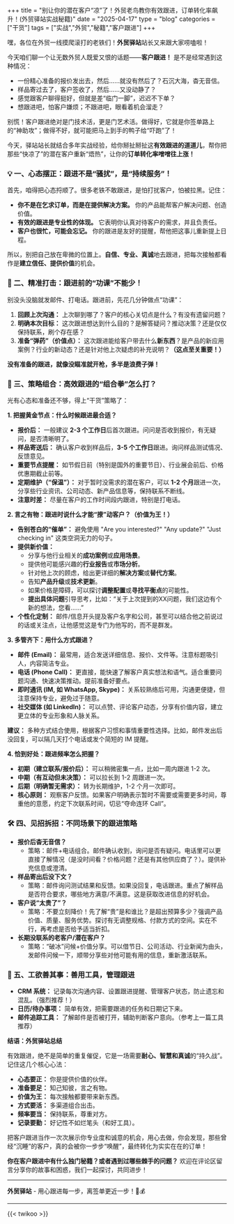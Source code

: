 +++
title = "别让你的潜在客户“凉”了！外贸老鸟教你有效跟进，订单转化率飙升！(外贸驿站实战秘籍)"
date = "2025-04-17"
type = "blog"
categories = ["干货"]
tags = ["实战","外贸","秘籍","客户跟进"]
+++



嘿，各位在外贸一线摸爬滚打的老铁们！**外贸驿站**站长又来跟大家唠嗑啦！

今天咱们聊一个让无数外贸人既爱又恨的话题——**客户跟进！** 是不是经常遇到这种情况：

*   一份精心准备的报价发出去，然后……就没有然后了？石沉大海，杳无音信。
*   样品寄过去了，客户签收了，然后……又没动静了？
*   感觉跟客户聊得挺好，但就是差“临门一脚”，迟迟不下单？
*   想跟进吧，怕客户嫌烦；不跟进吧，眼看着机会溜走？

别慌！客户跟进绝对是门技术活，更是门艺术活。做得好，它就是你签单路上的“神助攻”；做得不好，就可能把马上到手的鸭子给“吓跑”了！

今天，驿站站长就结合多年实战经验，给你掰扯掰扯这**有效跟进的道道儿**，帮你把那些“快凉了”的潜在客户重新“焐热”，让你的**订单转化率噌噌往上涨！**


### 💡 一、心态摆正：跟进不是“骚扰”，是“持续服务”！

首先，咱得把心态捋顺了。很多老铁不敢跟进，是怕打扰客户，怕被拉黑。记住：

*   **你不是在乞求订单，而是在提供解决方案。** 你的产品能帮客户解决问题、创造价值。
*   **有效的跟进是专业性的体现。** 它表明你认真对待客户的需求，并且负责任。
*   **客户也很忙，可能会忘记。** 你的跟进是友好的提醒，帮他把这事儿重新提上日程。

所以，别把自己放在卑微的位置上。**自信、专业、真诚**地去跟进，把每次接触都看作是**建立信任、提供价值**的机会。


### 🎯 二、精准打击：跟进前的“功课”不能少！

别没头没脑就发邮件、打电话。跟进前，先花几分钟做点“功课”：

1.  **回顾上次沟通：** 上次聊到哪了？客户的核心关切点是什么？有没有遗留问题？
2.  **明确本次目标：** 这次跟进想达到什么目的？是解答疑问？推动决策？还是仅仅保持联系，刷个存在感？
3.  **准备“弹药”（价值点）：** 这次跟进能给客户带去什么**新东西**？是产品的新应用案例？行业的新动态？还是针对他上次疑虑的补充说明？**（这点至关重要！）**

**没有准备的跟进，就像没瞄准就开枪，多半是浪费子弹！**


### 🚀 三、策略组合：高效跟进的“组合拳”怎么打？

光有心态和准备还不够，得上“干货”策略了：

**1. 把握黄金节点：什么时候跟进最合适？**

*   **报价后：** 一般建议 **2-3 个工作日**后首次跟进。问问是否收到报价，有无疑问，是否清晰明了。
*   **样品寄送后：** 确认客户收到样品后，**3-5 个工作日**跟进。询问样品测试情况、反馈意见。
*   **重要节点提醒：** 如节假日前（特别是国外的重要节日）、行业展会前后、价格优惠期截止前等。
*   **定期维护（“保温”）：** 对于暂时没需求的潜在客户，可以 **1-2 个月**跟进一次，分享些行业资讯、公司动态、新产品信息等，保持联系不断线。
*   **注意时差：** 尽量在客户的工作时间段内跟进，特别是打电话。

**2. 言之有物：跟进时说什么才能“撩”动客户？（价值为王！）**

*   **告别苍白的“催单”：** 避免使用 "Are you interested?" "Any update?" "Just checking in" 这类空洞无力的句子。
*   **提供新价值：**
    *   分享与他行业相关的**成功案例**或**应用场景**。
    *   提供他可能感兴趣的**行业报告**或**市场分析**。
    *   针对他上次的顾虑，给出更详细的**解决方案**或**替代方案**。
    *   告知**产品升级**或**技术更新**。
    *   如果价格是障碍，可以探讨**调整配置**或**寻找平衡点**的可能性。
    *   **提出具体问题**引导思考，比如：“关于上次提到的XX问题，我们这边有个新的想法，您看……”
*   **个性化定制：** 邮件/信息开头提及客户名字和公司，甚至可以结合他之前说过的话或关注点，让他感觉这是专门为他写的，而不是群发。

**3. 多管齐下：用什么方式跟进？**

*   **邮件 (Email)：** 最常用，适合发送详细信息、报价、文件等。注意标题吸引人，内容简洁专业。
*   **电话 (Phone Call)：** 更直接，能快速了解客户真实想法和语气。适合重要问题沟通、快速决策推动。提前准备好要点。
*   **即时通讯 (IM, 如 WhatsApp, Skype)：** 关系较熟络后可用，沟通更便捷，但注意保持专业，避免过于随意。
*   **社交媒体 (如 LinkedIn)：** 可以点赞、评论客户动态，分享有价值内容，建立更立体的专业形象和人脉关系。

**建议：** 多种方式结合使用，根据客户习惯和事情重要性选择。比如，邮件发出后没回复，可以隔几天打个电话或发个简短的 IM 提醒。

**4. 恰到好处：跟进频率怎么把握？**

*   **初期（建立联系/报价后）：** 可以稍微密集一点，比如一周内跟进 1-2 次。
*   **中期（有互动但未决策）：** 可以拉长到 1-2 周跟进一次。
*   **后期（明确暂无需求）：** 转为长期维护，1-2 个月一次即可。
*   **核心原则：** 观察客户反馈。如果客户明确表示暂时不需要或需要更多时间，尊重他的意愿，约定下次联系时间，切忌“夺命连环 Call”。



### 🛠️ 四、见招拆招：不同场景下的跟进策略

*   **报价后杳无音信？**
    *   策略：邮件+电话组合。邮件确认收到，询问是否有疑问。电话里可以更直接了解情况（是没时间看？价格问题？还是有其他供应商了？）。提供补充信息或澄清。
*   **样品寄出后没下文？**
    *   策略：邮件询问测试结果和反馈。如果没回复，电话跟进。重点了解样品是否符合要求，哪些地方满意/不满意。这是获取改进信息的好机会。
*   **客户说“太贵了”？**
    *   策略：不要立刻降价！先了解“贵”是和谁比？是超出预算多少？强调产品价值、质量、服务优势。探讨有无调整规格、付款方式的空间。实在不行，再考虑是否给予适当折扣。
*   **长期没联系的老客户/潜在客户？**
    *   策略：“破冰”问候+价值分享。可以借节日、公司活动、行业新闻为由头，发邮件问候一下，顺带分享些对他可能有用的信息，重新激活联系。


### 📝 五、工欲善其事：善用工具，管理跟进

*   **CRM 系统：** 记录每次沟通内容、设置跟进提醒、管理客户状态，防止遗忘和混乱。（强烈推荐！）
*   **日历/待办事项：** 简单有效，把需要跟进的任务和日期记下来。
*   **邮件追踪工具：** 了解邮件是否被打开，辅助判断客户意向。（参考上一篇工具推荐）


**结语：外贸驿站总结**

有效跟进，绝不是简单的重复催促，它是一场需要**耐心、智慧和真诚**的“持久战”。记住这几个核心心法：

*   **心态要正：** 你是提供价值的伙伴。
*   **准备要足：** 知己知彼，言之有物。
*   **价值为王：** 每次接触都要带来新东西。
*   **方式要活：** 多渠道组合出击。
*   **频率要当：** 保持联系，尊重对方。
*   **记录要勤：** 好记性不如烂笔头（和好工具）。

把客户跟进当作一次次展示你专业度和诚意的机会，用心去做，你会发现，那些曾经“沉睡”的客户，真的会被你一步步“唤醒”，最终转化为实实在在的订单！

**你在客户跟进中有什么独门秘籍？或者遇到过哪些棘手的问题？** 欢迎在评论区留言分享你的故事和困惑，我们一起探讨，共同进步！

---

**外贸驿站** - 用心跟进每一步，离签单更近一步！🤝💰

---



{{< twikoo >}}  